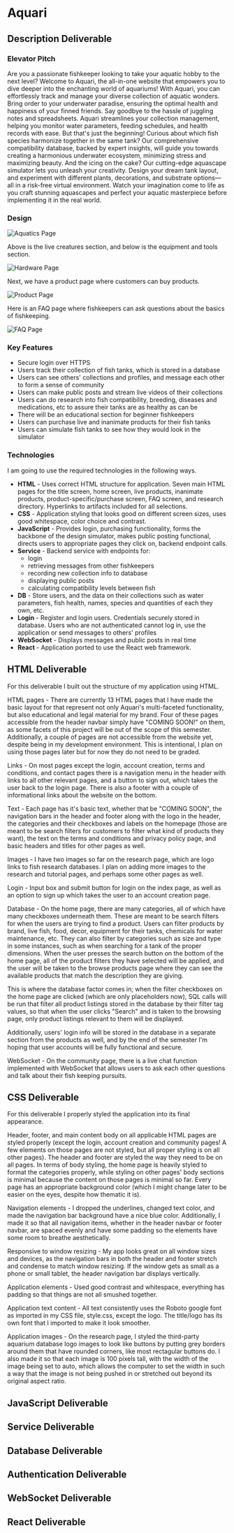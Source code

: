 # Aquari

## Description Deliverable

### Elevator Pitch


Are you a passionate fishkeeper looking to take your aquatic hobby to the next level? Welcome to Aquari, the all-in-one website that empowers you to dive deeper into the enchanting world of aquariums!
With Aquari, you can effortlessly track and manage your diverse collection of aquatic wonders. Bring order to your underwater paradise, ensuring the optimal health and happiness of your finned friends. Say goodbye to the hassle of juggling notes and spreadsheets. Aquari streamlines your collection management, helping you monitor water parameters, feeding schedules, and health records with ease.
But that's just the beginning! Curious about which fish species harmonize together in the same tank? Our comprehensive compatibility database, backed by expert insights, will guide you towards creating a harmonious underwater ecosystem, minimizing stress and maximizing beauty.
And the icing on the cake? Our cutting-edge aquascape simulator lets you unleash your creativity. Design your dream tank layout, and experiment with different plants, decorations, and substrate options—all in a risk-free virtual environment. Watch your imagination come to life as you craft stunning aquascapes and perfect your aquatic masterpiece before implementing it in the real world.

### Design

![Aquatics Page](aquatics_page.png)


Above is the live creatures section, and below is the equipment and tools section.


![Hardware Page](hardware_page.png)


Next, we have a product page where customers can buy products.


![Product Page](product_page.png)


Here is an FAQ page where fishkeepers can ask questions about the basics of fishkeeping.


![FAQ Page](faq_page.png)


### Key Features


- Secure login over HTTPS
- Users track their collection of fish tanks, which is stored in a database
- Users can see others' collections and profiles, and message each other to form a sense of community
- Users can make public posts and stream live videos of their collections
- Users can do research into fish compatibility, breeding, diseases and medications, etc to assure their tanks are as healthy as can be
- There will be an educational section for beginner fishkeepers
- Users can purchase live and inanimate products for their fish tanks
- Users can simulate fish tanks to see how they would look in the simulator


### Technologies


I am going to use the required technologies in the following ways.

- **HTML** - Uses correct HTML structure for application. Seven main HTML pages for the title screen, home screen, live products, inanimate products, product-specific/purchase screen, FAQ screen, and research directory. Hyperlinks to artifacts included for all selections.
- **CSS** - Application styling that looks good on different screen sizes, uses good whitespace, color choice and contrast.
- **JavaScript** - Provides login, purchasing functionality, forms the backbone of the design simulator, makes public posting functional, directs users to appropriate pages they click on, backend endpoint calls.
- **Service** - Backend service with endpoints for:
  - login
  - retrieving messages from other fishkeepers
  - recording new collection info to database
  - displaying public posts
  - calculating compatibility levels between fish
- **DB** - Store users, and the data on their collections such as water parameters, fish health, names, species and quantities of each they own, etc.
- **Login** - Register and login users. Credentials securely stored in database. Users who are not authenticated cannot log in, use the application or send messages to others' profiles
- **WebSocket** - Displays messages and public posts in real time
- **React** - Application ported to use the React web framework.


## HTML Deliverable
For this deliverable I built out the structure of my application using HTML.

HTML pages - There are currently 13 HTML pages that I have made the basic layout for that represent not only Aquari's multi-faceted functionality, but also educational and legal material for my brand. Four of these pages accessible from the header navbar simply have "COMING SOON!" on them, as
some facets of this project will be out of the scope of this semester. 
Additionally, a couple of pages are not accessible from the website yet, 
despite being in my development environment. This is intentional, I plan on using those pages later but for now they do not need to be graded.

Links - On most pages except the login, account creation, terms and conditions, and contact pages there is a navigation menu in the header with links to all other relevant pages, and a button to sign out, which takes the user back to the login page. There is also a footer with a couple of informational links about the website on the bottom.

Text - Each page has it's basic text, whether that be "COMING SOON", the 
navigation bars in the header and footer along with the logo in the header, the categories and their checkboxes and labels on the homepage (those are meant to be search filters for customers to filter what kind of products they want), the text on the terms and conditions and privacy policy page, and basic headers and titles for other pages as well.

Images - I have two images so far on the research page, which are logo links to fish research databases. I plan on adding more images to the research and tutorial pages, and perhaps some other pages as well.

Login - Input box and submit button for login on the index page, as well as an option to sign up which takes the user to an account creation page.

Database - On the home page, there are many categories, all of which have many checkboxes underneath them. These are meant to be search filters for when the users are trying to find a product. Users can filter products by brand, live fish, food, decor, equipment for their tanks, chemicals for water maintenance, etc. They can also filter by categories such as size and type in some instances, such as when searching for a tank of the proper dimensions. When the user presses the search button on the bottom of the home page, all of the product filters they have selected will be applied, and the user will be taken to the browse products page where they can see the available products that match the description they are giving. 

This is where the database factor comes in; when the filter checkboxes on the home page are clicked (which are only placeholders now), SQL calls will be run that filter all product listings stored in the database by their filter tag values, so that when the user clicks "Search" and is taken to the browsing page, only product listings relevant to them will be displayed. 

Additionally, users' login info will be stored in the database in a separate section from the products as well, and by the end of the semester I'm hoping that user accounts will be fully functional and secure.

WebSocket - On the community page, there is a live chat function implemented with WebSocket that allows users to ask each other questions and talk about their fish keeping pursuits.
## CSS Deliverable
For this deliverable I properly styled the application into its final appearance.

Header, footer, and main content body on all applicable HTML pages are styled properly (except the login, account creation and community pages! A few elements on those pages are not styled, but all proper styling is on all other pages). The header and footer are styled the way they need to be on all pages. In terms of body styling, the home page is heavily styled to format the categories properly, while styling on other pages' body sections is minimal because the content on those pages is minimal so far. Every page has an appropriate background color (which I might change later to be easier on the eyes, despite how thematic it is).

Navigation elements - I dropped the underlines, changed text color, and made the navigation bar background have a nice blue color. Additionally, I made it so that all navigation items, whether in the header navbar or footer navbar, are spaced evenly and have some padding so the elements have some room to breathe aesthetically.

Responsive to window resizing - My app looks great on all window sizes and devices, as the navigation bars in both the header and footer stretch and condense to match window resizing. If the window gets as small as a phone or small tablet, the header navigation bar displays vertically. 

Application elements - Used good contrast and whitespace, everything has padding so that things are not all smushed together.

Application text content - All text consistently uses the Roboto google font as imported in my CSS file, style.css, except the logo. The title/logo has its own font that I imported to make it look smoother.

Application images - On the research page, I styled the third-party aquarium database logo images to look like buttons by putting grey borders around them that have rounded corners, like most rectagular buttons do. I also made it so that each image is 100 pixels tall, with the width of the image being set to auto, which allows the computer to set the width in such a way that the image is not being pushed in or stretched out beyond its original aspect ratio.
## JavaScript Deliverable

## Service Deliverable

## Database Deliverable

## Authentication Deliverable

## WebSocket Deliverable

## React Deliverable
